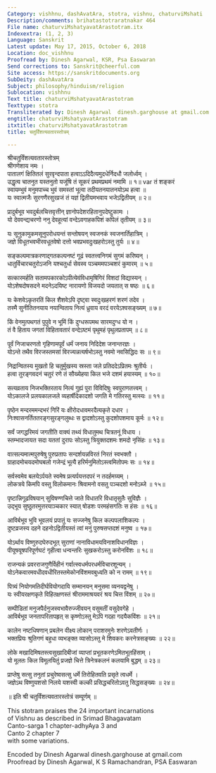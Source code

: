 ```yaml
---
Category: vishhnu, dashAvatAra, stotra, vishnu, chaturviMshati
Description/comments: brihatastotraratnakar 464
File name: chaturviMshatyavatArastotram.itx
Indexextra: (1, 2, 3)
Language: Sanskrit
Latest update: May 17, 2015, October 6, 2018
Location: doc_vishhnu
Proofread by: Dinesh Agarwal, KSR, Psa Easwaran
Send corrections to: Sanskrit@cheerful.com
Site access: https://sanskritdocuments.org
SubDeity: dashAvatAra
Subject: philosophy/hinduism/religion
Sublocation: vishhnu
Text title: chaturviMshatyavatArastotram
Texttype: stotra
Transliterated by: Dinesh Agarwal  dinesh.garghouse at gmail.com
engtitle: chaturviMshatyavatArastotram
itxtitle: chaturviMshatyavatArastotram
title: चतुर्विंशत्यवतारस्तोत्रम्

---
```

  
 श्रीचतुर्विंशत्यवतारस्तोत्रम्   
श्रीगणेशाय नमः ।   
पातालगं क्षितितलं सुरवृन्दपाता हत्वाऽऽदिदैत्यमुदधेर्निदधौ जलोर्ध्वम् ।  
उद्धृत्य चातनुत यस्तनुतो यजूंषि तं सूकरं प्रथमप्रथमं नमामि ॥ १॥  var  तं शङ्करं  
स्वायम्भुवं मनुमपाच्च भुवं समस्तां भूत्वा तदीयतनयातनयोऽथ हत्वा ॥   
यः स्वात्मजैः सुरगणैरसुरव्रजं तं यज्ञं द्वितीयमभवाय भजेऽद्वितीयम् ॥ २॥  
  
प्रादुर्बभूव भवदुर्बलचित्तवृत्तीन् ज्ञानोपदेशरहितानुपदेष्टुकामः ।  
यो देववन्द्यचरणो ननु देवहूत्यां वन्देऽवगाहकपिशं कपिलं तृतीयम् ॥ ३॥  
  
यः सूनुकामुकमसूनुपरोधयन्तं सन्तोषयन् स्वजनकं स्वजनार्तिहात्रिम् ।  
जज्ञे विधूतभवभीरवधूतवेषो दत्तो भवप्रभवदुःखहरोऽस्तु तुर्यः ॥ ४॥  
  
सङ्कल्पमात्रकरणाद्गतकल्पनष्टं गूढं स्वतत्त्वनिगमं सुगमं करिष्यन् ।  
धातुर्विचारचतुरोऽजनि यश्चतुर्धा सेवस्व पञ्चममपञ्चशरं कुमारम् ॥ ५॥  
  
सत्कारमर्हति सतामपकारकोऽपीत्येवंविधामृषिगिरं विशदां विद्यास्यन् ।  
योऽशेषदोषसदने मदनेऽदयिष्ट नारायणो विजयदो जयतात् स षष्ठः ॥ ६॥  
  
यः केशवेऽकृतरतिं किल शैशवेऽपि दृष्ट्वा स्वदुःखहरणं शरणं तदेव ।  
तस्मै सुनीतितनयाय नयान्विताय नित्यं ध्रुवाय वरदं वरयेऽश्वसङ्ख्यम् ॥ ७॥  
  
किं वेनमुत्पथगतं पुपुवे न भूमिं किं दुग्धरूपमथ सारमदुग्ध यो न ।  
तं वै हिताय जगतां विहितावतारं वन्देऽष्टमं पृथुमहं पृथुलप्रतापम् ॥ ८॥  
  
पूर्वं निजाचरणतो गृहिणामपूर्वं धर्मं जनाय निदिदेश  जनान्तरज्ञः ।  
योऽन्ते तथैव विरजस्तमसां विरज्यन्नत्यर्षभोऽस्तु नवमो नवसिद्धिदः सः ॥ ९॥  
  
निद्रान्वितस्य मुखतो हि चतुर्मुखस्य स्रस्ता जले प्रतिददेऽप्रितमः श्रुतीर्यः ।  
हत्वा तुरङ्गवदनं चतुरं रणे तं सौख्येहया किल भजे दशमं हयास्यम् ॥ १०॥  
  
सत्यव्रताय निजभक्तिरताय नित्यं गुह्यं पुरा विविदिषुः स्वपुराणतत्त्वम् ।  
योऽकालजे प्रलयकालजले व्यहार्षीदेकादशो जगति मे गतिरस्तु मत्स्यः ॥ ११॥  
  
पृष्ठेन मन्दरममन्दभरं गिरिं यः क्षीरोदधावमरदैत्यकृते दधार ।  
निःश्वासनर्तिततरङ्गसुरङ्गलुब्धः स द्वादशोऽस्तु कुदशोपशमाय कूर्मः ॥ १२॥  
  
सर्वं जगद्धरिमयं जगतीति वाक्यं तथ्यं विधातुमथ चित्रतनूं विधाय ।  
स्तम्भादजायत सदा यततां दुरापः सोऽस्तु त्रियुक्तदशमः शमदो नृसिंहः ॥ १३॥  
  
वात्सल्यमात्मपुरुषेषु पुरुप्रतापः सन्दर्शयन्नविरतं निरतं स्वभक्तौ ।  
ग्राहादमोचयदमोघबलो गजेन्द्रं भूत्यै हरिर्मनुमितोऽस्त्वमितोपमः सः ॥ १४॥  
  
सर्वस्वमेव बलयेऽर्पयते स्वमेष प्रत्यर्पयत्तदपरं न तदर्हमग्र्यम् ।  
लोकत्रये किमपि वस्तु विलोकमानः श्रिवामनो वसतु पञ्चदशो मनोऽब्जे ॥ १५॥  
  
पृष्टान्निगूढविषयान् सुविषण्णचित्ते जाते विधातरि विधातृसुतैः सुविज्ञैः ।  
उद्भूय सुष्ठुतरमुत्तरयाञ्चकार स्यात् षोडशः परमहंसगतिः स हंसः ॥ १६॥  
  
आविर्बभूव भुवि भूवलयं प्रपातुं यः सज्जनेषु किल कल्पपलाशिकल्पः ।  
दुष्टव्रजस्य दहने दहनोऽद्वितीयस्तं त्वां मनुं पुरुषसप्तदशं मनुष्व ॥ १७॥  
  
योऽर्थाय विष्णुरुदघेरुदभूत् सुराणां नानाविधामयविनाशविधानविज्ञः ।  
पीयूषयूषपरिपूर्णघटं गृहीत्वा धन्वन्तरिः सुखकरोऽस्तु करोनविंशः ॥ १८॥  
  
राजन्यकं प्रवरराजगुणैर्विहीनं गर्वात्स्वधर्मपरधर्मविचारशून्यम् ।  
योऽनेकवारमवधीदवधीरितस्तमेकोनविंशमवबुध्यति को न रामम् ॥ १९॥  
  
पित्र्यं नियोगमतिदीर्घवियोगदायि सम्मानयन् मनुसमा व्यनयद्वनेषु ।  
यः स्वीयरक्षणकृते विहितक्षणस्तं श्रीराममाश्रयवरं  श्रय चित्त विंशम् ॥ २०॥  
  
सम्पीडितां मनुजपैर्दनुजस्वभावैरुज्जीवयन् वसुमतीं वसुदेवगेहे ।  
आविर्बभूव जनतापरितापहृत् स कृष्णोऽस्तु मेऽपि गदहा गदयैकविंशः ॥ २१॥  
  
कालेन नष्टधिषणान् प्रबलेन वीक्ष्य लोकान् पराशरमुनेः शरणेऽवतीर्णः ।  
भक्तप्रियः श्रुतिगणं बहुधा व्यभङ्क्त व्यासोऽस्तु मे शिवकरः करनेत्रसङ्ख्यः ॥ २२॥  
  
लोके मखादिमिषतस्त्वसुखादिबीजां व्याप्तां प्रभूतकरणेऽमितभूतहिंसाम् ।  
यो मूलतः किल विमूलयितुं प्रजज्ञे चित्ते त्रिनेत्रकलनं कलयामि बुद्धम् ॥ २३॥  
  
प्राप्तेषु सत्सु तनुतां प्रचुरेष्वसत्सु धर्मे तिरोहितवति प्रसृते त्वधर्मे ।  
जज्ञेऽथ विष्णुयशसो निलये यशस्वी कल्की प्रसिद्धचरितोऽवतु सिद्धसङ्ख्यः ॥ २४॥  
  
  ॥ इति श्री चतुर्विंशत्यवतारस्तोत्रं सम्पूर्णम् ॥  
  
  
This stotram praises the 24 important incarnations  
of Vishnu as described in Srimad Bhagavatam   
Canto-sarga 1 chapter-adhyAya 3 and  
Canto 2 chapter 7   
with some variations.  
  
  
  
Encoded by Dinesh Agarwal  dinesh.garghouse at gmail.com  
Proofread by Dinesh Agarwal, K S Ramachandran, PSA Easwaran  
  

